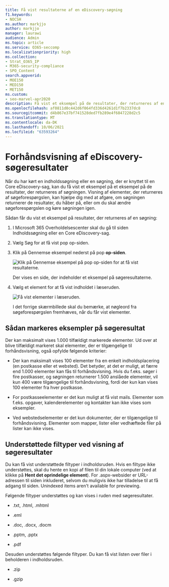```yaml
---
title: Få vist resultaterne af en eDiscovery-søgning
f1.keywords:
- NOCSH
ms.author: markjjo
author: markjjo
manager: laurawi
audience: Admin
ms.topic: article
ms.service: O365-seccomp
ms.localizationpriority: high
ms.collection:
- Strat_O365_IP
- M365-security-compliance
- SPO_Content
search.appverid:
- MOE150
- MED150
- MET150
ms.custom:
- seo-marvel-apr2020
description: Få vist et eksempel på de resultater, der returneres af en indholdssøgning eller en grundlæggende eDiscovery-søgning i Microsoft 365 Overholdelsescenter.
ms.openlocfilehash: af0811d0c442d6f064fd336d4261d1f7b2337dc8
ms.sourcegitcommit: d4b867e37bf741528ded7fb289e4f6847228d2c5
ms.translationtype: MT
ms.contentlocale: da-DK
ms.lasthandoff: 10/06/2021
ms.locfileid: "63593264"
---
```

# <a name="preview-ediscovery-search-results"></a>Forhåndsvisning af eDiscovery-søgeresultater

Når du har kørt en indholdssøgning eller en søgning, der er knyttet til en Core eDiscovery-sag, kan du få vist et eksempel på et eksempel på de resultater, der returneres af søgningen. Visning af elementer, der returneres af søgeforespørgslen, kan hjælpe dig med at afgøre, om søgningen returnerer de resultater, du håber på, eller om du skal ændre søgeforespørgslen og køre søgningen igen.

Sådan får du vist et eksempel på resultater, der returneres af en søgning:

1. I Microsoft 365 Overholdelsescenter skal du gå til siden Indholdssøgning eller en Core eDiscovery-sag.

2. Vælg Søg for at få vist pop op-siden.

3. Klik på Gennemse eksempel nederst på pop **op-siden**.

   ![Klik på Gennemse eksempel på pop op-siden for at få vist resultaterne.](../media/PreviewSearchResults1.png)

   Der vises en side, der indeholder et eksempel på søgeresultaterne.

4. Vælg et element for at få vist indholdet i læseruden.

   ![Få vist elementer i læseruden.](../media/PreviewSearchResults2.png)

   I det forrige skærmbillede skal du bemærke, at nøgleord fra søgeforespørgslen fremhæves, når du får vist elementer.

## <a name="how-the-search-result-samples-are-selected"></a>Sådan markeres eksempler på søgeresultat

Der kan maksimalt vises 1.000 tilfældigt markerede elementer. Ud over at blive tilfældigt markeret skal elementer, der er tilgængelige til forhåndsvisning, også opfylde følgende kriterier:

- Der kan maksimalt vises 100 elementer fra en enkelt indholdsplacering (en postkasse eller et websted). Det betyder, at det er muligt, at færre end 1.000 elementer kan fås til forhåndsvisning. Hvis du f.eks. søger i fire postkasser, og søgningen returnerer 1.500 anslåede elementer, vil kun 400 være tilgængelige til forhåndsvisning, fordi der kun kan vises 100 elementer fra hver postkasse.

- For postkasseelementer er det kun muligt at få vist mails. Elementer som f.eks. opgaver, kalenderelementer og kontakter kan ikke vises som eksempler.

- Ved webstedselementer er det kun dokumenter, der er tilgængelige til forhåndsvisning. Elementer som mapper, lister eller vedhæftede filer på lister kan ikke vises.

## <a name="file-types-supported-when-previewing-search-results"></a>Understøttede filtyper ved visning af søgeresultater

Du kan få vist understøttede filtyper i indholdsruden. Hvis en filtype ikke understøttes, skal du hente en kopi af filen til din lokale computer (ved at klikke på **Hent det oprindelige element**). For .aspx-websider er URL-adressen til siden inkluderet, selvom du muligvis ikke har tilladelse til at få adgang til siden. Unindexed items aren't available for previewing.

Følgende filtyper understøttes og kan vises i ruden med søgeresultater.
  
- .txt, .html, .mhtml

- .eml

- .doc, .docx, .docm

- .pptm, .pptx

- .pdf

Desuden understøttes følgende filtyper. Du kan få vist listen over filer i beholderen i indholdsruden.
  
- .zip

- .gzip